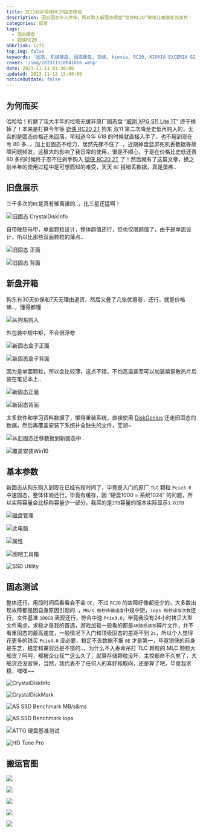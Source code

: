 ```yaml
---
title: 双11剁手铠侠RC20固态体验
description: 因旧固态步入终年，所以购入新固态硬盘“铠侠RC20”继续让电脑发光发热！
categories: 日常
tags:
  - 固态硬盘
  - 铠侠RC20
abbrlink: 1cf1
top_img: false
keywords: '固态, 机械硬盘, 固态硬盘, 铠侠, kioxia, RC20, KIOXIA EXCERIA G2, 东芝, 威刚, XPG S11 Lite'
cover: '/img/202311110041026.webp'
date: 2023-11-11 01:30:00
updated: 2023-11-13 15:00:00
noticeOutdate: false
---
```


## 为何而买

哈哈哈！折磨了我大半年的垃圾无缓非原厂固态盘 “[威刚 XPG S11 Lite 1T](https://www.xpg.com/bt/xpg/607)” 终于换掉了！本来是打算今年等 [铠侠 RC20 2T](https://www.kioxia.com.cn/zh-cn/personal/ssd/exceria-g2.html) 狗东 双11 第二次降至史低再购入的，无奈的是固态价格还未回落，早知道今年 618 的时候就直接入手了，也不用到现在亏 80 多..，加上旧固态不给力，居然先撑不住了..，近期掉盘蓝屏死机丢数据等故障问题频发，这极大的影响了我日常的使用，很是不顺心，于是在价格比史低还贵 80 多的时候终于忍不住剁手购入 [铠侠 RC20 2T](https://www.kioxia.com.cn/zh-cn/personal/ssd/exceria-g2.html) 了！然后就有了这篇文章，换之前半年的使用过程中是可想而知的难受，天天 `0E` 报错丢数据，真是蛋疼..

## 旧盘展示

三千多次的`0E`是真有够离谱的..，比三星还猛啊！

![旧固态 CrystalDiskInfo](/img/202311131358727.webp)

自带散热马甲，单面颗粒设计，整体颜值还行，但也仅限颜值了，由于是单面设计，所以比那些双面颗粒的薄点..

![旧固态 正面](/img/202311131358730.webp)

![旧固态 背面](/img/202311131358729.webp)

## 新盘开箱

狗东有30天价保和7天无理由退货，然后又叠了几张优惠卷，还行，就是价格嘛..，懂得都懂

![从狗东购入](/img/202311110010264.webp)

外包装中规中矩，不会很浮夸

![新固态盒子正面](/img/202311131358731.webp)

![新固态盒子背面](/img/202311131358728.webp)

因为是单面颗粒，所以会比较薄，这点不错，不怕高温甚至可以加装紫铜散热片后装在笔记本上..

![新固态正面](/img/202311131358732.webp)

![新固态背面](/img/202311131358733.webp)

太多软件和学习资料数据了，懒得重装系统，直接使用 [DiskGenius](https://www.diskgenius.cn/) 迁走旧固态的数据，然后再覆盖安装下系统补全缺失的文件，芜湖~

![从旧固态迁移数据到新固态中..](/img/202311131436076.webp)

![覆盖安装Win10](/img/202311131456177.webp)

## 基本参数

新固态从狗东购入到现在已经有段时间了，毕竟是入门的原厂 `TLC` 颗粒 `Pcie3.0` 中速固态，整体体验还行，毕竟有缓存，因 “硬盘1000 = 系统1024” 的问题，所以实际容量会比标称容量少一部分，我买的是`2TB`容量的版本实际显示`1.81TB`

![磁盘管理](/img/202311110133564.webp)

![此电脑](/img/202311110029522.webp)

![属性](/img/202311110031556.webp)

![图吧工具箱](/img/202311110032371.webp)

![SSD Utility](/img/202311110105869.webp)

## 固态测试

整体还行，用段时间后看看会不会 `0E`，不过 `RC20` 的故障好像都挺少的，大多数出现故障都是因自身原因引起的..，`MB/s 每秒传输速度`中规中矩，`iops 每秒读写次数`还行，文件基准 `100GB` 表现还行，符合中速 `Pcie3.0`，毕竟我没有24小时拷贝大型文件需求，求稳才是我的首选，游戏加载一般看的都是`4K随机读写`碎片文件，并不看重固态的最高速度，一般情况下入门和顶级固态的差距不到 `2s`，所以个人觉得花更多的钱买 `Pcie4.0` 没必要，稳定不丢数据不报 `0E` 才是第一，毕竟铠侠的前身是东芝，稳定和兼容还是不错的..，为什么不入寿命吊打 TLC 颗粒的 MLC 颗粒大船货？呵呵，都被企业狂艹这么久了，就算存储颗粒没坏，主控都命不久矣了，大船货还没官保，当然，我代表不了任何人的喜好和取向，还是算了吧，毕竟我求稳，嘿嘿~~

![CrystalDiskInfo](/img/202311110027480.webp)

![CrystalDiskMark](/img/202311110043447.webp)

![AS SSD Benchmark MB/s&ms](/img/202311110052263.webp)

![AS SSD Benchmark iops](/img/202311110052957.webp)

![ATTO 硬盘基准测试](/img/202311110106499.webp)

![HD Tune Pro](/img/202311110106644.webp)

## 搬运官图

![](/img/202311110041024.webp)

![](/img/202311110041025.webp)

![](/img/202311110041026.webp)

![](/img/202311110041027.webp)

![](/img/202311110041028.webp)